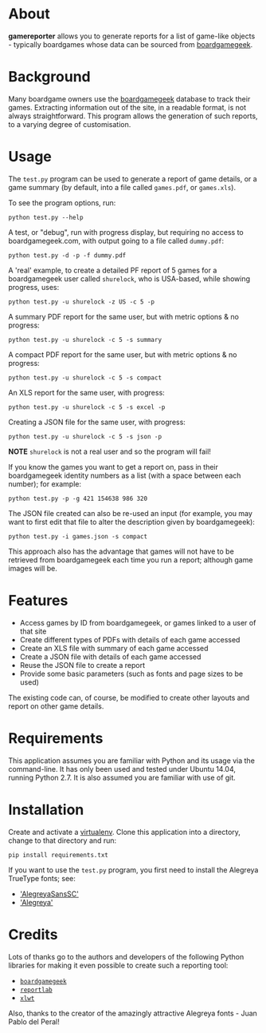 # About

**gamereporter** allows you to generate reports for a list of game-like
objects - typically boardgames whose data can be sourced from 
[boardgamegeek](http://www.boardgamegeek.com).

# Background

Many boardgame owners use the [boardgamegeek](http://www.boardgamegeek.com) database
to track their games.  Extracting information out of the site, in a readable 
format, is not always straightforward.  This program allows the generation of 
such reports, to a varying degree of customisation.

# Usage

The `test.py` program can be used to generate a report of game details, or
a game summary (by default, into a file called `games.pdf`, or `games.xls`).

To see the program options, run:

    python test.py --help
    
A test, or "debug", run with progress display, but requiring no access to 
boardgamegeek.com, with output going to a file called `dummy.pdf`:

    python test.py -d -p -f dummy.pdf

A 'real' example, to create a detailed PF report of 5 games for a boardgamegeek 
user called `shurelock`, who is USA-based, while showing progress, uses:

    python test.py -u shurelock -z US -c 5 -p

A summary PDF report for the same user, but with metric options & no progress:

    python test.py -u shurelock -c 5 -s summary
    
A compact PDF report for the same user, but with metric options & no progress:

    python test.py -u shurelock -c 5 -s compact
    
An XLS report for the same user, with progress:

    python test.py -u shurelock -c 5 -s excel -p

Creating a JSON file for the same user, with progress:

    python test.py -u shurelock -c 5 -s json -p

**NOTE** `shurelock` is not a real user and so the program will fail!
    
If you know the games you want to get a report on, pass in their boardgamegeek
identity numbers as a list (with a space between each number); for example:

    python test.py -p -g 421 154638 986 320
    
The JSON file created can also be re-used an input (for example, you may want to
first edit that file to alter the description given by boardgamegeek):

    python test.py -i games.json -s compact
    
This approach also has the advantage that games will not have to be retrieved
from boardgamegeek each time you run a report; although game images will be.

# Features

- Access games by ID from boardgamegeek, or games linked to a user of that site
- Create different types of PDFs with details of each game accessed
- Create an XLS file with summary of each game accessed
- Create a JSON file with details of each game accessed
- Reuse the JSON file to create a report
- Provide some basic parameters (such as fonts and page sizes to be used)

The existing code can, of course, be modified to create other layouts and report
on other game details.

# Requirements

This application assumes you are familiar with Python and its usage via the
command-line.  It has only been used and tested under Ubuntu 14.04, running
Python 2.7.  It is also assumed you are familiar with use of git.

# Installation

Create and activate a [virtualenv](https://virtualenv.pypa.io/en/stable/). 
Clone this application into a directory, change to that directory and run:

    pip install requirements.txt

If you want to use the `test.py` program, you first need to install the Alegreya
TrueType fonts; see:

- ['AlegreyaSansSC'](http://www.1001freefonts.com/alegreya_sans_sc.font)
- ['Alegreya'](https://fontlibrary.org/en/font/alegreya)

# Credits

Lots of thanks go to the authors and developers of the following Python 
libraries for making it even possible to create such a reporting tool:
- [`boardgamegeek`](https://github.com/lcosmin/boardgamegeek)
- [`reportlab`](http://www.reportlab.com/opensource/)
- [`xlwt`](https://pypi.python.org/pypi/xlwt)

Also, thanks to the creator of the amazingly attractive Alegreya fonts - 
 Juan Pablo del Peral!

